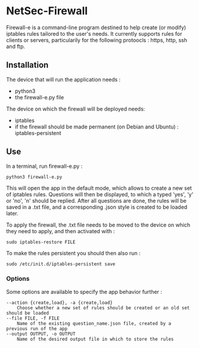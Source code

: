 # NetSec-Firewall

Firewall-e is a command-line program destined to help create (or modify) iptables rules tailored to the user's needs.
It currently supports rules for clients or servers, particularily for the following protoocls : https, http, ssh and ftp.

## Installation
The device that will run the application needs :
- python3
- the firewall-e.py file

The device on which the firewall will be deployed needs:
- iptables
- if the firewall should be made permanent (on Debian and Ubuntu) : iptables-persistent

## Use
In a terminal, run firewall-e.py :
```
python3 firewall-e.py
```
This will open the app in the default mode, which allows to create a new set of iptables rules.
Questions will then be displayed, to which a typed 'yes', 'y' or 'no', 'n' should be replied.
After all questions are done, the rules will be saved in a .txt file, and a corresponding .json style is created to be loaded later.

To apply the firewall, the .txt file needs to be moved to the device on which they need to apply, and then activated with :
```
sudo iptables-restore FILE
```

To make the rules persistent you should then also run :
```
sudo /etc/init.d/iptables-persistent save 
```

### Options
Some options are available to specify the app behavior further :
```
--action {create,load}, -a {create,load}
    Choose whether a new set of rules should be created or an old set should be loaded
--file FILE, -f FILE  
    Name of the existing question_name.json file, created by a previous run of the app
--output OUTPUT, -o OUTPUT
    Name of the desired output file in which to store the rules
```

